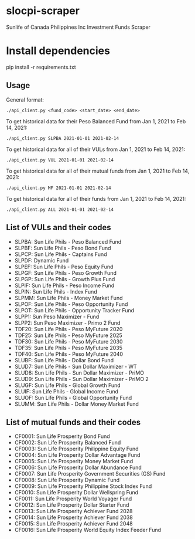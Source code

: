 # slocpi-scraper
 Sunlife of Canada Philippines Inc Investment Funds Scraper 

# Install dependencies
pip install -r requirements.txt

## Usage


General format:
```
./api_client.py <fund_code> <start_date> <end_date>
```


To get historical data for their Peso Balanced Fund from Jan 1, 2021 to Feb 14, 2021:
```
./api_client.py SLPBA 2021-01-01 2021-02-14
```


To get historical data for all of their VULs from Jan 1, 2021 to Feb 14, 2021:
```
./api_client.py VUL 2021-01-01 2021-02-14
```


To get historical data for all of their mutual funds from Jan 1, 2021 to Feb 14, 2021:
```
./api_client.py MF 2021-01-01 2021-02-14
```


To get historical data for all of their funds from Jan 1, 2021 to Feb 14, 2021:
```
./api_client.py ALL 2021-01-01 2021-02-14
```

## List of VULs and their codes
- SLPBA: Sun Life Phils - Peso Balanced Fund
- SLPBF: Sun Life Phils - Peso Bond Fund
- SLPCP: Sun Life Phils - Captains Fund
- SLPDF: Dynamic Fund
- SLPEF: Sun Life Phils - Peso Equity Fund
- SLPGF: Sun Life Phils - Peso Growth Fund
- SLPGP: Sun Life Phils - Growth Plus Fund
- SLPIF: Sun Life Phils - Peso Income Fund
- SLPIN: Sun Life Phils - Index Fund
- SLPMM: Sun Life Phils - Money Market Fund
- SLPOF: Sun Life Phils - Peso Opportunity Fund
- SLPOT: Sun Life Phils - Opportunity Tracker Fund
- SLPP1: Sun Peso Maximizer - Fund
- SLPP2: Sun Peso Maximizer - Primo 2 Fund
- TDF20: Sun Life Phils - Peso MyFuture 2020
- TDF25: Sun Life Phils - Peso MyFuture 2025
- TDF30: Sun Life Phils - Peso MyFuture 2030
- TDF35: Sun Life Phils - Peso MyFuture 2035
- TDF40: Sun Life Phils - Peso MyFuture 2040
- SLUBF: Sun Life Phils - Dollar Bond Fund
- SLUD7: Sun Life Phils - Sun Dollar Maximizer - WT
- SLUD8: Sun Life Phils - Sun Dollar Maximizer - PriMO
- SLUD9: Sun Life Phils - Sun Dollar Maximizer - PriMO 2
- SLUGF: Sun Life Phils - Global Growth Fund
- SLUIF: Sun Life Phils - Global Income Fund
- SLUOF: Sun Life Phils - Global Opportunity Fund
- SLUMM: Sun Life Phils - Dollar Money Market Fund

## List of mutual funds and their codes
- CF0001: Sun Life Prosperity Bond Fund
- CF0002: Sun Life Prosperity Balanced Fund
- CF0003: Sun Life Prosperity Philippine Equity Fund
- CF0004: Sun Life Prosperity Dollar Advantage Fund
- CF0005: Sun Life Prosperity Money Market Fund
- CF0006: Sun Life Prosperity Dollar Abundance Fund
- CF0007: Sun Life Prosperity Government Securities (GS) Fund
- CF0008: Sun Life Prosperity Dynamic Fund
- CF0009: Sun Life Prosperity Philippine Stock Index Fund
- CF0010: Sun Life Prosperity Dollar Wellspring Fund
- CF0011: Sun Life Prosperity World Voyager Fund
- CF0012: Sun Life Prosperity Dollar Starter Fund
- CF0013: Sun Life Prosperity Achiever Fund 2028
- CF0014: Sun Life Prosperity Achiever Fund 2038
- CF0015: Sun Life Prosperity Achiever Fund 2048
- CF0016: Sun Life Prosperity World Equity Index Feeder Fund

